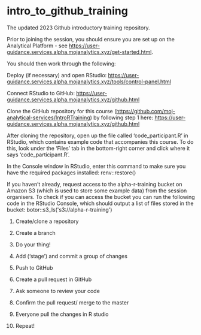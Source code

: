 # intro_to_github_training

The updated 2023 Github introductory training repository.

Prior to joining the session, you should ensure you are set up on the Analytical Platform - see https://user-guidance.services.alpha.mojanalytics.xyz/get-started.html. 

You should then work through the following: 

Deploy (if necessary) and open RStudio: https://user-guidance.services.alpha.mojanalytics.xyz/tools/control-panel.html 

Connect RStudio to GitHub: https://user-guidance.services.alpha.mojanalytics.xyz/github.html 

Clone the GitHub repository for this course (https://github.com/moj-analytical-services/IntroRTraining) by following step 1 here: https://user-guidance.services.alpha.mojanalytics.xyz/github.html

After cloning the repository, open up the file called ‘code_participant.R’ in RStudio, which contains example code that accompanies this course. To do this, look under the ‘Files’ tab in the bottom-right corner and click where it says ‘code_participant.R’. 

In the Console window in RStudio, enter this command to make sure you have the required packages installed: renv::restore() 

If you haven’t already, request access to the alpha-r-training bucket on Amazon S3 (which is used to store some example data) from the session organisers. To check if you can access the bucket you can run the following code in the RStudio Console, which should output a list of files stored in the bucket: botor::s3_ls('s3://alpha-r-training') 

1. Create/clone a repository​

2. Create a branch​

3. Do your thing!​

4. Add (‘stage’) and commit a group of changes​

5. Push to GitHub​

6. Create a pull request in GitHub​

7. Ask someone to review your code​

8. Confirm the pull request/ merge to the master​

9. Everyone pull the changes in R studio​

10. Repeat!
